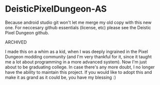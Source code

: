 # DeisticPixelDungeon-AS
Because android studio git won't let me merge my old copy with this new one.
For neccesary github essentials (license, etc) please see the Deistic Pixel Dungeon github.

ARCHIVED

I made this on a whim as a kid, when I was deeply ingrained in the Pixel Dungeon modding community (and I'm very thankful for it, since it taught me a lot about programming in a more advanced system). Now I'm just about to be graduating college. In case there's any more doubt, I no longer have the ability to maintain this project. If you would like to adopt this and make it as grand as it could be, you have my blessing :)
